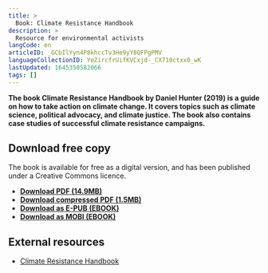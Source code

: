 ```yaml
---
title: >
  Book: Climate Resistance Handbook
description: >
  Resource for environmental activists
langCode: en
articleID: _GCbIlYyn4P8khccTv3He9yY8QFPgPMV
languageCollectionID: YeZircfrUifKVCxjd-_CX710ctxx0_wK
lastUpdated: 1645350582066
tags: []
---
```


**The book Climate Resistance Handbook by Daniel Hunter (2019) is a guide on how to take action on climate change. It covers topics such as climate science, political advocacy, and climate justice. The book also contains case studies of successful climate resistance campaigns.**

## **Download free copy**

The book is available for free as a digital version, and has been published under a Creative Commons licence.

-   [**Download PDF (14.9MB)**](https://trainings.350.org/wp-content/uploads/2019/05/Climate-Resistance-Handbook-PDF.pdf)
-   [**Download compressed PDF (1.5MB)**](https://trainings.350.org/wp-content/uploads/2019/05/Climate-Resistance-Handbook-small.pdf)
-   [**Download as E-PUB (EBOOK)**](https://trainings.350.org/wp-content/uploads/2019/05/Climate-Resistance-Handbook.epub)
-   [**Download as MOBI (EBOOK)**](https://trainings.350.org/wp-content/uploads/2019/05/Climate-Resistance-Handbook.mobi)

## External resources

-   [Climate Resistance Handbook](https://trainings.350.org/climate-resistance-handbook/)